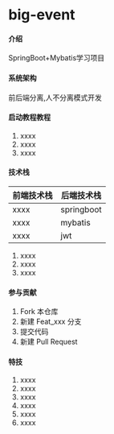 # big-event

#### 介绍
SpringBoot+Mybatis学习项目

#### 系统架构
前后端分离,人不分离模式开发

#### 启动教程教程

1.  xxxx
2.  xxxx
3.  xxxx

#### 技术栈


| 前端技术栈 | 后端技术栈      | 
|-------|------------|
| xxxx  | springboot |
| xxxx  | mybatis    |
| xxxx  | jwt        |


1.  xxxx
2.  xxxx
3.  xxxx

#### 参与贡献

1.  Fork 本仓库
2.  新建 Feat_xxx 分支
3.  提交代码
4.  新建 Pull Request


#### 特技

1. xxxx
2. xxxx
3. xxxx
4. xxxx
5. xxxx
6. xxxx